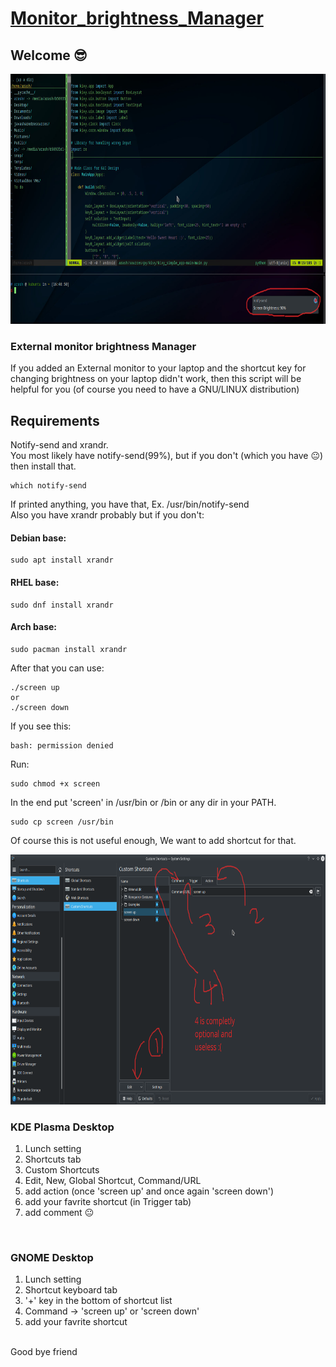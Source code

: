 # [Monitor_brightness_Manager](https://github.com/arashph17/External_monitor_brightness)
## Welcome :sunglasses:
<img src="pic.jpeg" height="400">

### External monitor brightness Manager

If you added an External monitor to your laptop and the shortcut key for changing brightness on your laptop didn't work, then this script will be helpful for you (of course you need to have a GNU/LINUX distribution)

## Requirements
Notify-send and xrandr. <br />
You most likely have notify-send(99%), but if you don't (which you have :neutral_face:) then install that. <br />
```
which notify-send
```
If printed anything, you have that, Ex. /usr/bin/notify-send <br />
Also you have xrandr probably but if you don't: <br />
#### Debian base:
```
sudo apt install xrandr
```
#### RHEL base:
```
sudo dnf install xrandr
```
#### Arch base:
```
sudo pacman install xrandr
```

After that you can use:
```
./screen up
or
./screen down
```
If you see this: <br>
```
bash: permission denied
```
Run:
```
sudo chmod +x screen
```

In the end put 'screen' in /usr/bin or /bin or any dir in your PATH.
```
sudo cp screen /usr/bin
```
Of course this is not useful enough, We want to add shortcut for that.

<img src="pic4.png" height="400">

### KDE Plasma Desktop

1. Lunch setting <br />
2. Shortcuts tab <br />
3. Custom Shortcuts <br />
4. Edit, New, Global Shortcut, Command/URL <br />
5. add action (once 'screen up' and once again 'screen down') <br />
6. add your favrite shortcut (in Trigger tab) <br />
7. add comment :neutral_face:
<br />

### GNOME Desktop
1. Lunch setting <br />
2. Shortcut keyboard tab <br />
3. '+' key in the bottom of shortcut list <br />
4. Command -> 'screen up' or 'screen down' <br />
5. add your favrite shortcut <br />
<br />
Good bye friend
